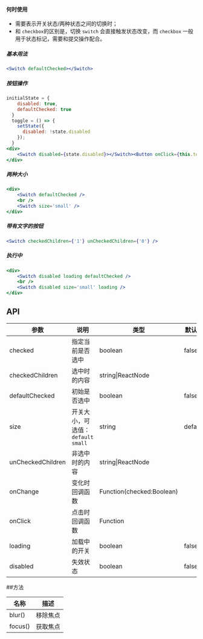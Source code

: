 #### **何时使用**

- 需要表示开关状态/两种状态之间的切换时；
- 和 `checkbox`的区别是，切换 `switch` 会直接触发状态改变，而 `checkbox` 一般用于状态标记，需要和提交操作配合。


##### **基本用法**
```jsx
<Switch defaultChecked></Switch>
```

##### **按钮操作**
```jsx
initialState = {
    disabled: true,
    defaultChecked: true
  }
  toggle = () => {
    setState({
      disabled: !state.disabled
    });
  }
<div>
	<Switch disabled={state.disabled}></Switch><Button onClick={this.toggle} >改变禁用状态</Button>
</div>
```

##### **两种大小**
```jsx
<div>
	<Switch defaultChecked />
	<br />
	<Switch size='small' />
</div>
```


##### **带有文字的按钮**
```jsx
<Switch checkedChildren={'1'} unCheckedChildren={'0'} />
```

##### **执行中**
```jsx
<div>
	<Switch disabled loading defaultChecked />
    <br />
    <Switch disabled size='small' loading />
</div>
```


## API

| 参数 | 说明 | 类型 | 默认值 |
| --- | --- | --- | --- |
| checked | 指定当前是否选中 | boolean | false |
| checkedChildren | 选中时的内容 | string\|ReactNode |  |
| defaultChecked | 初始是否选中 | boolean | false |
| size | 开关大小，可选值：`default` `small` | string | default |
| unCheckedChildren | 非选中时的内容 | string\|ReactNode |  |
| onChange | 变化时回调函数 | Function(checked:Boolean) |  |
| onClick | 点击时回调函数 | Function |  |
| loading | 加载中的开关 | boolean | false |
| disabled | 失效状态 | boolean | false |

##方法

| 名称 | 描述 |
| --- | --- |
| blur() | 移除焦点 |
| focus() | 获取焦点 |